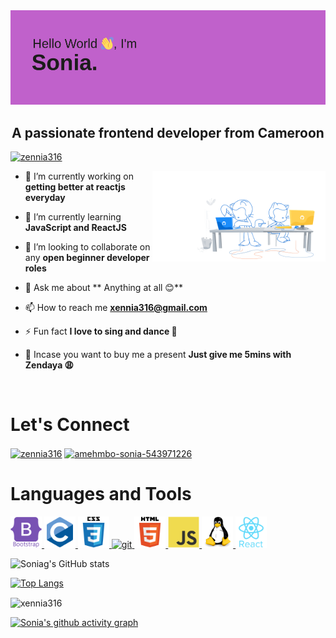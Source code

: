 
<img src='https://github.com/xennia316/xennia316/blob/main/header.png?raw=true'>
<h2 align="center">A passionate frontend developer from Cameroon</h2>

<p align="left"> <a href="https://twitter.com/zennia316" target="blank"><img src="https://img.shields.io/twitter/follow/zennia316?logo=twitter&style=for-the-badge" alt="zennia316" /></a> </p>

<p><a target="_blank" rel="noopener noreferrer" href="https://github.com/xennia316/xennia316/blob/main/github-svg.png?raw=true"><img alt="Github" src="https://github.com/xennia316/xennia316/blob/main/github-svg.png?raw=true" style="max-width: 100%;" width="55%" align="right"></a></p>

- 🔭 I’m currently working on **getting better at reactjs everyday**

- 🌱 I’m currently learning **JavaScript and ReactJS**

- 👯 I’m looking to collaborate on any **open beginner developer roles**

- 💬 Ask me about ** Anything at all 😊**

- 📫 How to reach me **xennia316@gmail.com**

- ⚡ Fun fact **I love to sing and dance 🎼**
  
- 🎁 Incase you want to buy me a present **Just give me 5mins with Zendaya 😩**
 </br>

# Let's Connect
<p align="left">
<a href="https://twitter.com/zennia316" target="blank"><img align="center" src="https://raw.githubusercontent.com/rahuldkjain/github-profile-readme-generator/master/src/images/icons/Social/twitter.svg" alt="zennia316" height="30" width="40" /></a>
<a href="https://linkedin.com/in/amehmbo-sonia-543971226" target="blank"><img align="center" src="https://raw.githubusercontent.com/rahuldkjain/github-profile-readme-generator/master/src/images/icons/Social/linked-in-alt.svg" alt="amehmbo-sonia-543971226" height="30" width="40" /></a>
</p>

# Languages and Tools
<p align="left"> <a href="https://getbootstrap.com" target="_blank" rel="noreferrer"> <img src="https://raw.githubusercontent.com/devicons/devicon/master/icons/bootstrap/bootstrap-plain-wordmark.svg" alt="bootstrap" width="50" height="50"/> </a> <a href="https://www.cprogramming.com/" target="_blank" rel="noreferrer"> <img src="https://raw.githubusercontent.com/devicons/devicon/master/icons/c/c-original.svg" alt="c" width="50" height="50"/> </a> <a href="https://www.w3schools.com/css/" target="_blank" rel="noreferrer"> <img src="https://raw.githubusercontent.com/devicons/devicon/master/icons/css3/css3-original-wordmark.svg" alt="css3" width="50" height="50"/> </a> <a href="https://git-scm.com/" target="_blank" rel="noreferrer"> <img src="https://www.vectorlogo.zone/logos/git-scm/git-scm-icon.svg" alt="git" width="50" height="50"/> </a> <a href="https://www.w3.org/html/" target="_blank" rel="noreferrer"> <img src="https://raw.githubusercontent.com/devicons/devicon/master/icons/html5/html5-original-wordmark.svg" alt="html5" width="50" height="50"/> </a> <a href="https://developer.mozilla.org/en-US/docs/Web/JavaScript" target="_blank" rel="noreferrer"> <img src="https://raw.githubusercontent.com/devicons/devicon/master/icons/javascript/javascript-original.svg" alt="javascript" width="50" height="50"/> </a> <a href="https://www.linux.org/" target="_blank" rel="noreferrer"> <img src="https://raw.githubusercontent.com/devicons/devicon/master/icons/linux/linux-original.svg" alt="linux" width="50" height="50"/> </a> <a href="https://reactjs.org/" target="_blank" rel="noreferrer"> <img src="https://raw.githubusercontent.com/devicons/devicon/master/icons/react/react-original-wordmark.svg" alt="react" width="50" height="50"/> </a> </p>

![Soniag's GitHub stats](https://github-readme-stats.vercel.app/api?username=xennia316&show_icons=true&theme=midnight-purple&hide_border=true)

[![Top Langs](https://github-readme-stats.vercel.app/api/top-langs/?username=xennia316&langs_count=20&layout=compact&theme=midnight-purple&align=right&width=100%&hide_border=true)](https://github.com/anuraghazra/github-readme-stats)
 <p><img align="center" src="https://github-readme-streak-stats.herokuapp.com/?user=xennia316&theme=midnight-purple&align=ce&width=100%&hide_border=true" alt="xennia316" /></p>

<!--START_SECTION:waka-->
<!--END_SECTION:waka-->

[![Sonia's github activity graph](https://activity-graph.herokuapp.com/graph?username=xennia316&theme=chartreuse-dark&hide_border=true)](https://github.com/ashutosh00710/github-readme-activity-graph)
